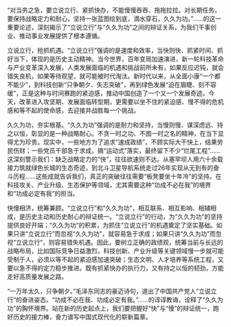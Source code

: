 “对当务之急，要立说立行、紧抓快办，不能慢慢吞吞、拖拖拉拉。对长期任务，要保持战略定力和耐心，坚持一张蓝图绘到底，滴水穿石，久久为功。”……的这一重要论述，深刻揭示了“立说立行”与“久久为功”之间的辩证关系，为我们干事创业、推动事业发展提供了根本遵循。

立说立行，抢抓机遇。“立说立行”强调的是速度和效率，当快则快、抓紧时间、抓好当下，体现的是历史主动精神。当今世界，百年变局加速演进，新一轮科技革命与产业变革深入发展，人类发展面临的机遇和挑战前所未有，如果反应迟钝，就会错失良机，如果等待观望，就可能被时代淘汰。新时代以来，从全面小康“一个都不能少”，到科技创新“只争朝夕、矢志突破”，再到绿色发展“迫在眉睫、刻不容缓”，正是这种与时间赛跑的紧迫感，推动中国创造了一个又一个发展奇迹。今天，改革进入攻坚期、发展面临转型期，更需要以坐不住的紧迫感、慢不得的危机感和等不起的使命感，去迎接并战胜每一个挑战。

久久为功，夯实根基。“久久为功”强调的是耐力和坚持，当慢则慢、谋深虑远、持之以恒，彰显的是一种战略耐心。不贪一时之功、不图一时之名的精神，在当下显得尤为珍贵。现实中，一些地方为了追求“速成政绩”，不顾实际大干快上，结果劳民伤财；一些党员干部急于求成，搞“运动式”落实，最终留下不少“烂尾工程”……这深刻警示我们：缺乏战略定力的“快”，往往欲速则不达。从塞罕坝人用六十余载接力筑就绿色长城的生态奇迹，到北斗卫星导航系统走过26年实现从无到有的奋斗历程……这些成就告诉我们，真正的突破往往需要“板凳要坐十年冷”的坚持。在科技攻关、产业升级、生态保护等领域，尤其需要这种“功成不必在我”的境界和“功成必定有我”的担当。

快慢相济，统筹兼顾。“立说立行”和“久久为功”，相互联系、相互影响、相辅相成，是历史主动和历史耐心的辩证统一。“立说立行”的行动，为“久久为功”的坚持提供良好开端；“久久为功”的积累，为抓住“立说立行”的机遇奠定了坚实基础。如果只讲“立说立行”而忽视“久久为功”，就容易急于求成；如果只讲“久久为功”而忽视“立说立行”，则容易错失机遇。因此，要树立正确的政绩观，统筹当前与长远的战略布局，比如国际竞争日益激烈，科技创新、产业升级等关键领域慢一步就可能受制于人，必须以等不起的紧迫感加速突破；生态文明、人才培养等系统工程，又要以急不得的定力稳步推进。既有抓紧快办的执行力，又有持之以恒的韧劲，方能走好高质量发展之路。

“一万年太久，只争朝夕。”毛泽东同志的豪迈诗句，道出了中国共产党人“立说立行”的奋进姿态。“功成不必在我、功成必定有我。”……的谆谆教诲，诠释了“久久为功”的胸怀境界。站在新的历史起点上，我们要把握好“快”与“慢”的辩证统一，跑好历史的接力棒，奋力谱写中国式现代化的崭新篇章。
